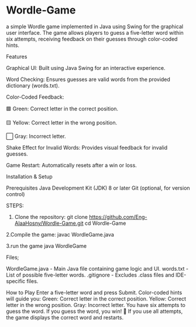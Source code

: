 # Wordle-Game
a simple Wordle game implemented in Java using Swing for the graphical user interface. The game allows players to guess a five-letter word within six attempts, receiving feedback on their guesses through color-coded hints.

Features

Graphical UI: Built using Java Swing for an interactive experience.

Word Checking: Ensures guesses are valid words from the provided dictionary (words.txt).

Color-Coded Feedback:

🟩 Green: Correct letter in the correct position.

🟨 Yellow: Correct letter in the wrong position.

⬜ Gray: Incorrect letter.

Shake Effect for Invalid Words: Provides visual feedback for invalid guesses.

Game Restart: Automatically resets after a win or loss.



Installation & Setup

Prerequisites
Java Development Kit (JDK) 8 or later
Git (optional, for version control)

STEPS:

1. Clone the repository:
git clone https://github.com/Eng-AlaaHosny/Wordle-Game.git
cd Wordle-Game

2.Compile the game:
javac WordleGame.java

3.run the game 
java WordleGame

Files;

WordleGame.java - Main Java file containing game logic and UI.
words.txt - List of possible five-letter words.
.gitignore - Excludes .class files and IDE-specific files.

How to Play
Enter a five-letter word and press Submit.
Color-coded hints will guide you:
Green: Correct letter in the correct position.
Yellow: Correct letter in the wrong position.
Gray: Incorrect letter.
You have six attempts to guess the word.
If you guess the word, you win! 🎉
If you use all attempts, the game displays the correct word and restarts.
